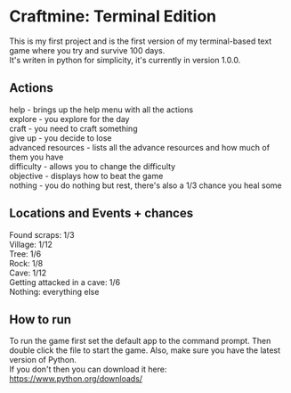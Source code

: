 # Craftmine: Terminal Edition
This is my first project and is the first version of my terminal-based text game where you try and survive 100 days.  
It's writen in python for simplicity, it's currently in version 1.0.0.  

## Actions
help - brings up the help menu with all the actions  
explore - you explore for the day  
craft - you need to craft something  
give up - you decide to lose  
advanced resources - lists all the advance resources and how much of them you have  
difficulty - allows you to change the difficulty  
objective - displays how to beat the game  
nothing - you do nothing but rest, there's also a 1/3 chance you heal some  

## Locations and Events + chances
Found scraps: 1/3  
Village: 1/12  
Tree: 1/6  
Rock: 1/8  
Cave: 1/12  
Getting attacked in a cave: 1/6  
Nothing: everything else  

## How to run
To run the game first set the default app to the command prompt. Then double click the file to start the game. Also, make sure you have the latest version of Python.  
If you don't then you can download it here: https://www.python.org/downloads/
